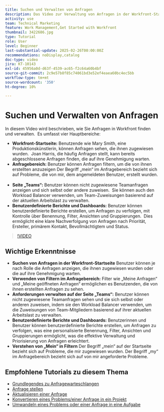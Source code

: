 ```yaml
---
title: Suchen und Verwalten von Anfragen
description: Das Video zur Verwaltung von Anfragen in der Workfront-Startseite zeigt, wie Filter verwendet, Team-Arbeitsaufträge verwaltet, benutzerdefinierte Berichte und Dashboards erstellt und die Bedeutung von „Mein“ in verschiedenen Kontexten erläutert werden, um die Anfrageverwaltung zu verbessern.
activity: use
team: Technical Marketing
feature: Work Management,Get Started with Workfront
thumbnail: 3422686.jpg
type: Tutorial
role: User
level: Beginner
last-substantial-update: 2025-02-26T00:00:00Z
recommendations: noDisplay,catalog
doc-type: video
jira: KT-10143
exl-id: 45956a0d-d63f-4539-ac65-f2c64a60b4bf
source-git-commit: 2c9e57b8f85c74061bd3e52ef4eaea60bc4ec5bb
workflow-type: tm+mt
source-wordcount: '350'
ht-degree: 10%

---
```


# Suchen und Verwalten von Anfragen

In diesem Video wird beschrieben, wie Sie Anfragen in Workfront finden und verwalten. &#x200B; Es umfasst vier Hauptbereiche:

* **Workfront-Startseite:** Benutzende wie Mary Smith, eine Produktionskünstlerin, können Anfragen sehen, die ihnen zugewiesen wurden. &#x200B; Joan Harris, die häufig Anfragen stellt, kann bereits abgeschlossene Anfragen finden, die auf ihre Genehmigung warten. &#x200B;
* **Anfragebereich:** Benutzer können Anfragen filtern, um die von ihnen erstellten anzuzeigen&#x200B; Der Begriff „mein“ im Anfragebereich bezieht sich auf Probleme, die von mir, dem angemeldeten Benutzer, erstellt wurden. &#x200B;
* **Seite „Teams“:** Benutzer können nicht zugewiesene Teamanfragen anzeigen und sich selbst oder andere zuweisen. &#x200B; Sie können auch den Workload Balancer verwenden, um Team-Zuweisungen basierend auf der aktuellen Arbeitslast zu verwalten. &#x200B;
* **Benutzerdefinierte Berichte und Dashboards:** Benutzer können benutzerdefinierte Berichte erstellen, um Anfragen zu verfolgen, mit Kontrolle über Benennung, Filter, Ansichten und Gruppierungen. &#x200B; Dies ermöglicht eine klare Nachverfolgung von Anfragen nach Priorität, Ersteller, primärem Kontakt, Bevollmächtigtem und Status. &#x200B;


>[!VIDEO](https://video.tv.adobe.com/v/3422686/?quality=12&learn=on&enablevpops)

## Wichtige Erkenntnisse

* **Suchen von Anfragen in der Workfront-Startseite** Benutzer können je nach Rolle die Anfragen anzeigen, die ihnen zugewiesen wurden oder die auf ihre Genehmigung warten. &#x200B;
* **Verwenden von Filtern im Anfragebereich:** Filter wie „Meine Anfragen“ und „Meine geöffneten Anfragen“ ermöglichen es Benutzenden, die von ihnen erstellten Anfragen zu sehen. &#x200B;
* **Anforderungen verwalten auf der Seite „Teams“:** Benutzer können nicht zugewiesene Teamanfragen sehen und sie sich selbst oder anderen zuweisen, indem sie den Workload Balancer verwenden, um die Zuweisungen von Team-Mitgliedern basierend auf ihrer aktuellen Arbeitslast zu verwalten. &#x200B;
* **Benutzerdefinierte Berichte und Dashboards:** Benutzerinnen und Benutzer können benutzerdefinierte Berichte erstellen, um Anfragen zu verfolgen, was eine personalisierte Benennung, Filter, Ansichten und Gruppierungen ermöglicht, was die effektive Verwaltung und Priorisierung von Anfragen erleichtert. &#x200B;
* **Verstehen von „Mein“ in Filtern** Der Begriff „mein“ auf der Startseite bezieht sich auf Probleme, die mir zugewiesen wurden. Der Begriff „my“ im Anfragebereich bezieht sich auf von mir angeforderte Probleme. &#x200B;


## Empfohlene Tutorials zu diesem Thema

* [Grundlegendes zu Anfragewarteschlangen](/help/manage-work/request-queues/understand-request-queues.md)
* [Anfrage stellen](/help/manage-work/issues-requests/make-a-request.md)
* [Aktualisieren einer Anfrage](/help/manage-work/issues-requests/update-a-request.md)
* [Konvertieren eines Problems/einer Anfrage in ein Projekt](/help/manage-work/issues-requests/create-a-project-from-a-request.md)
* [Umwandeln eines Problems oder einer Anfrage in eine Aufgabe](/help/manage-work/issues-requests/convert-issues-to-other-work-items.md)

